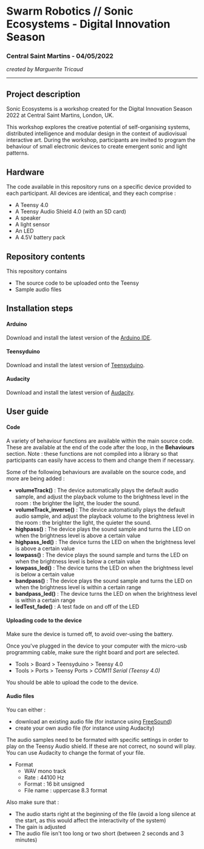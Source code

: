 # Swarm Robotics // Sonic Ecosystems - Digital Innovation Season

### Central Saint Martins - 04/05/2022 
_created by Marguerite Tricaud_

***


## Project description

Sonic Ecosystems is a workshop created for the Digital Innovation Season 2022 at Central Saint Martins, London, UK. 

This workshop explores the creative potential of self-organising systems, distributed intelligence and modular design in the context of audiovisual interactive art. 
During the workshop, participants are invited to program the behaviour of small electronic devices to create emergent sonic and light patterns.

## Hardware

The code available in this repository runs on a specific device provided to each participant. 
All devices are identical, and they each comprise :

- A Teensy 4.0 
- A Teensy Audio Shield 4.0 (with an SD card)
- A speaker
- A light sensor 
- An LED
- A 4.5V battery pack

## Repository contents

This repository contains
- The source code to be uploaded onto the Teensy
- Sample audio files

## Installation steps

#### Arduino

Download and install the latest version of the [Arduino IDE](https://www.arduino.cc/en/software). 

#### Teensyduino

Download and install the latest version of [Teensyduino](https://www.pjrc.com/teensy/td_download.html). 

#### Audacity

Download and install the latest version of [Audacity](https://www.fosshub.com/Audacity.html). 

## User guide

#### Code

A variety of behaviour functions are available within the main source code. These are available at the end of the code after the loop, in the **Behaviours** section. 
Note : these functions are not compiled into a library so that participants can easily have access to them and change them if necessary.

Some of the following behaviours are available on the source code, and more are being added :

- **volumeTrack()** : The device automatically plays the default audio sample, and adjust the playback volume to the brightness level in the room : the brighter the light, the louder the sound.
- **volumeTrack_inverse()** : The device automatically plays the default audio sample, and adjust the playback volume to the brightness level in the room : the brighter the light, the quieter the sound.
- **highpass()** : The device plays the sound sample and turns the LED on when the brightness level is above a certain value
- **highpass_led()** : The device turns the LED on when the brightness level is above a certain value
- **lowpass()** : The device plays the sound sample and turns the LED on when the brightness level is below a certain value
- **lowpass_led()** : The device turns the LED on when the brightness level is below a certain value
- **bandpass()** : The device plays the sound sample and turns the LED on when the brightness level is within a certain range
- **bandpass_led()** : The device turns the LED on when the brightness level is within a certain range
- **ledTest_fade()** : A test fade on and off of the LED

#### Uploading code to the device

Make sure the device is turned off, to avoid over-using the battery.

Once you've plugged in the device to your computer with the micro-usb programming cable, make sure the right board and port are selected.

- Tools > Board > Teensyduino > Teensy 4.0
- Tools > Ports > Teensy Ports > _COM11 Serial (Teensy 4.0)_ 

You should be able to upload the code to the device.

#### Audio files 

You can either : 
- download an existing audio file (for instance using [FreeSound](https://freesound.org/))
- create your own audio file (for instance using Audacity)

The audio samples need to be formated with specific settings in order to play on the Teensy Audio shield. If these are not correct, no sound will play. You can use Audacity to change the format of your file. 

- Format 
  * WAV mono track 
  * Rate : 44100 Hz 
  * Format  : 16 bit unsigned 
   * File name : uppercase 8.3 format 

Also make sure that :
- The audio starts right at the beginning of the file (avoid a long silence at the start, as this would affect the interactivity of the system)
- The gain is adjusted
- The audio file isn't too long or two short (between 2 seconds and 3 minutes)
